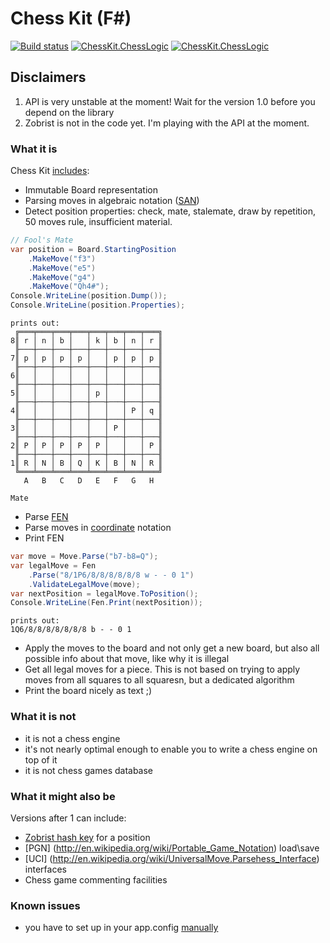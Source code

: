 ﻿# Chess Kit (F#)
[![Build status](https://ci.appveyor.com/api/projects/status/20euy0r0xxsp19fx?svg=true)](https://ci.appveyor.com/project/marhoily/chesskitfs)
[![ChessKit.ChessLogic](https://img.shields.io/nuget/v/ChessKit.ChessLogic.svg)](https://www.nuget.org/packages/ChessKit.ChessLogic/)
[![ChessKit.ChessLogic](https://img.shields.io/nuget/vpre/ChessKit.ChessLogic.svg)](https://www.nuget.org/packages/ChessKit.ChessLogic/)

## Disclaimers
 1. API is very unstable at the moment! Wait for the version 1.0 before you depend on the library
 2. Zobrist is not in the code yet. I'm playing with the API at the moment.

### What it is
Chess Kit [includes](https://trello.com/b/80MHIZWN/chess-f):
 * Immutable Board representation
 * Parsing moves in algebraic notation ([SAN](http://en.wikipedia.org/wiki/Algebraic_notation_(chess)))
 * Detect position properties: check, mate, stalemate, draw by repetition, 50 moves rule, insufficient material.
```csharp
// Fool's Mate
var position = Board.StartingPosition
    .MakeMove("f3")
    .MakeMove("e5")
    .MakeMove("g4")
    .MakeMove("Qh4#");
Console.WriteLine(position.Dump());
Console.WriteLine(position.Properties);
```
```
prints out:
 ╔═══╤═══╤═══╤═══╤═══╤═══╤═══╤═══╗
8║ r │ n │ b │   │ k │ b │ n │ r ║
 ╟───┼───┼───┼───┼───┼───┼───┼───╢
7║ p │ p │ p │ p │   │ p │ p │ p ║
 ╟───┼───┼───┼───┼───┼───┼───┼───╢
6║   │   │   │   │   │   │   │   ║
 ╟───┼───┼───┼───┼───┼───┼───┼───╢
5║   │   │   │   │ p │   │   │   ║
 ╟───┼───┼───┼───┼───┼───┼───┼───╢
4║   │   │   │   │   │   │ P │ q ║
 ╟───┼───┼───┼───┼───┼───┼───┼───╢
3║   │   │   │   │   │ P │   │   ║
 ╟───┼───┼───┼───┼───┼───┼───┼───╢
2║ P │ P │ P │ P │ P │   │   │ P ║
 ╟───┼───┼───┼───┼───┼───┼───┼───╢
1║ R │ N │ B │ Q │ K │ B │ N │ R ║
 ╚═══╧═══╧═══╧═══╧═══╧═══╧═══╧═══╝
   A   B   C   D   E   F   G   H

Mate
```
 * Parse [FEN](http://en.wikipedia.org/wiki/Forsyth%E2%80%93Edwards_Notation)
 * Parse moves in [coordinate](http://en.wikipedia.org/wiki/Chess_notation) notation
 * Print FEN
```csharp
var move = Move.Parse("b7-b8=Q");
var legalMove = Fen
    .Parse("8/1P6/8/8/8/8/8/8 w - - 0 1")
    .ValidateLegalMove(move);
var nextPosition = legalMove.ToPosition();
Console.WriteLine(Fen.Print(nextPosition));
```
```
prints out:
1Q6/8/8/8/8/8/8/8 b - - 0 1
```

 * Apply the moves to the board and not only get a new board, but also all possible info about that move, like why it is illegal
 * Get all legal moves for a piece. This is not based on trying to apply moves from all squares to all squaresn, but a dedicated algorithm
 * Print the board nicely as text ;)
 
### What it is not 
 * it is not a chess engine
 * it's not nearly optimal enough to enable you to write a chess engine on top of it
 * it is not chess games database

### What it might also be
Versions after 1 can include:
 * [Zobrist hash key](http://en.wikipedia.org/wiki/Zobrist_hashing) for a position
 * [PGN] (http://en.wikipedia.org/wiki/Portable_Game_Notation) load\save
 * [UCI] (http://en.wikipedia.org/wiki/UniversalMove.Parsehess_Interface) interfaces
 * Chess game commenting facilities
 
### Known issues
 * you have to set up <assemblybinding> in your app.config [manually](http://stackoverflow.com/questions/30620085/add-bindingredirect-doesnt-change-app-config-though-it-should)